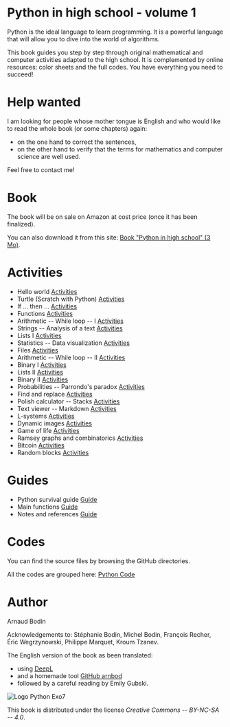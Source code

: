 
Python in high school - volume 1
================================

Python is the ideal language to learn programming.
It is a powerful language that will allow you to dive into the world of algorithms. 

This book guides you step by step through original mathematical and computer activities adapted to the high school. It is complemented by online resources: color sheets and the full codes. You have everything you need to succeed!


Help wanted
===========

I am looking for people whose mother tongue is English and who would like to read the whole book (or some chapters) again:

* on the one hand to correct the sentences,
* on the other hand to verify that the terms for mathematics and computer science are well used.

Feel free to contact me!


Book
====

The book will be on sale on Amazon at cost price (once it has been finalized). 

You can also download it from this site: 
[Book "Python in high school" (3 Mo)](book-python1.pdf).


Activities
==========

* Hello world [Activities](hello_world/hello_world.pdf)
* Turtle (Scratch with Python) [Activities](turtle/turtle.pdf)
* If ... then ... [Activities](ifthen/ifthen.pdf)
* Functions [Activities](functions/functions.pdf)
* Arithmetic -- While loop -- I [Activities](while/while-1.pdf)
* Strings -- Analysis of a text [Activities](strings/strings.pdf)
* Lists I [Activities](lists/lists-1.pdf)
* Statistics -- Data visualization [Activities](statistics/statistics.pdf)
* Files [Activities](files/files.pdf)
* Arithmetic -- While loop -- II [Activities](while/while-2.pdf)
* Binary I [Activities](binary/binary-1.pdf)
* Lists II [Activities](lists/lists-2.pdf)
* Binary II [Activities](binary/binary-2.pdf)
* Probabilities -- Parrondo's paradox [Activities](proba/proba.pdf)
* Find and replace [Activities](find/find.pdf)
* Polish calculator -- Stacks [Activities](stacks/stacks.pdf)
* Text viewer -- Markdown [Activities](markdown/text_markdown.pdf)
* L-systems [Activities](lsystems/lsystems.pdf)
* Dynamic images [Activities](images/images.pdf)
* Game of life [Activities](life/life.pdf)
* Ramsey graphs and combinatorics [Activities](ramsey/ramsey.pdf)
* Bitcoin [Activities](bitcoin/bitcoin.pdf)
* Random blocks [Activities](blocks/blocks.pdf)


Guides
======

* Python survival guide [Guide](guide/guide-python.pdf)
* Main functions [Guide](guide/guide-functions.pdf)
* Notes and references [Guide](guide/guide-biblio.pdf)


Codes
=====

You can find the source files by browsing the GitHub directories.

All the codes are grouped here: [Python Code](code/code.pdf)


Author
======

Arnaud Bodin

Acknowledgements to: Stéphanie Bodin, Michel Bodin, François Recher, Éric Wegrzynowski, Philippe Marquet, Kroum Tzanev.

The English version of the book as been translated:

* using [DeepL](https://www.deepl.com/)
* and a homemade tool [GitHub arnbod](https://github.com/arnbod)
* followed by a careful reading by Emily Gubski.

![Logo Python Exo7](cover/logo-python-en.png "logo Python Exo7")

This book is distributed under the license *Creative Commons -- BY-NC-SA -- 4.0*.
